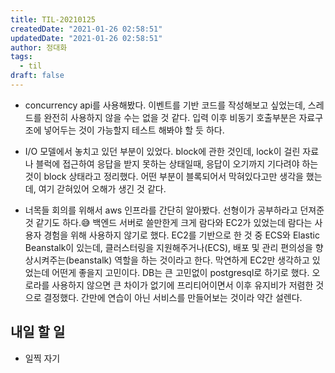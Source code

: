 ```yaml
---
title: TIL-20210125
createdDate: "2021-01-26 02:58:51"
updatedDate: "2021-01-26 02:58:51"
author: 정대화
tags:
  - til
draft: false
---
```


- concurrency api를 사용해봤다. 이벤트를 기반 코드를 작성해보고 싶었는데, 스레드를 완전히 사용하지 않을 수는 없을 것 같다. 입력 이후 비동기 호출부분은 자료구조에 넣어두는 것이 가능할지 테스트 해봐야 할 듯 하다.

- I/O 모델에서 놓치고 있던 부분이 있었다. block에 관한 것인데, lock이 걸린 자료나 블럭에 접근하여 응답을 받지 못하는 상태일때, 응답이 오기까지 기다려야 하는 것이 block 상태라고 정리했다. 어떤 부분이 블록되어서 막혀있다고만 생각을 했는데, 여기 갇혀있어 오해가 생긴 것 같다.

- 너목들 회의를 위해서 aws 인프라를 간단히 알아봤다. 선형이가 공부하라고 던져준 것 같기도 하다.😅 백엔드 서버로 쓸만한게 크게 람다와 EC2가 있었는데 람다는 사용자 경험을 위해 사용하지 않기로 했다. EC2를 기반으로 한 것 중 ECS와 Elastic Beanstalk이 있는데, 클러스터링을 지원해주거나(ECS), 배포 및 관리 편의성을 향상시켜주는(beanstalk) 역할을 하는 것이라고 한다. 막연하게 EC2만 생각하고 있었는데 어떤게 좋을지 고민이다. DB는 큰 고민없이 postgresql로 하기로 했다. 오로라를 사용하지 않으면 큰 차이가 없기에 프리티어이면서 이후 유지비가 저렴한 것으로 결정했다. 간만에 연습이 아닌 서비스를 만들어보는 것이라 약간 설렌다.

## 내일 할 일

- 일찍 자기
